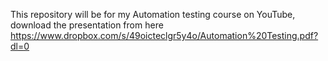 This repository will be for my Automation testing course on YouTube, download the presentation from here
https://www.dropbox.com/s/49oicteclgr5y4o/Automation%20Testing.pdf?dl=0

